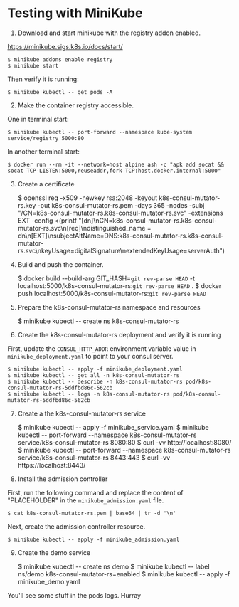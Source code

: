 # Testing with MiniKube

1. Download and start minikube with the registry addon enabled.

https://minikube.sigs.k8s.io/docs/start/

    $ minikube addons enable registry
    $ minikube start

Then verify it is running:

    $ minikube kubectl -- get pods -A

2. Make the container registry accessible.

One in terminal start:

    $ minikube kubectl -- port-forward --namespace kube-system service/registry 5000:80

In another terminal start:

    $ docker run --rm -it --network=host alpine ash -c "apk add socat && socat TCP-LISTEN:5000,reuseaddr,fork TCP:host.docker.internal:5000"

3. Create a certificate

    $ openssl req -x509 -newkey rsa:2048 -keyout k8s-consul-mutator-rs.key -out k8s-consul-mutator-rs.pem -days 365  -nodes -subj "/CN=k8s-consul-mutator-rs.k8s-consul-mutator-rs.svc" -extensions EXT -config <(printf "[dn]\nCN=k8s-consul-mutator-rs.k8s-consul-mutator-rs.svc\n[req]\ndistinguished_name = dn\n[EXT]\nsubjectAltName=DNS:k8s-consul-mutator-rs.k8s-consul-mutator-rs.svc\nkeyUsage=digitalSignature\nextendedKeyUsage=serverAuth")

4. Build and push the container.

    $ docker build --build-arg GIT_HASH=`git rev-parse HEAD` -t localhost:5000/k8s-consul-mutator-rs:`git rev-parse HEAD` .
    $ docker push localhost:5000/k8s-consul-mutator-rs:`git rev-parse HEAD`

5. Prepare the k8s-consul-mutator-rs namespace and resources

    $ minikube kubectl -- create ns k8s-consul-mutator-rs

6. Create the k8s-consul-mutator-rs deployment and verify it is running

First, update the `CONSUL_HTTP_ADDR` environment variable value in `minikube_deployment.yaml` to point to your consul server.

    $ minikube kubectl -- apply -f minikube_deployment.yaml
    $ minikube kubectl -- get all -n k8s-consul-mutator-rs
    $ minikube kubectl -- describe -n k8s-consul-mutator-rs pod/k8s-consul-mutator-rs-5ddfbd86c-562cb
    $ minikube kubectl -- logs -n k8s-consul-mutator-rs pod/k8s-consul-mutator-rs-5ddfbd86c-562cb

7. Create a the k8s-consul-mutator-rs service

    $ minikube kubectl -- apply -f minikube_service.yaml
    $ minikube kubectl -- port-forward --namespace k8s-consul-mutator-rs service/k8s-consul-mutator-rs 8080:80
    $ curl -vv http://localhost:8080/
    $ minikube kubectl -- port-forward --namespace k8s-consul-mutator-rs service/k8s-consul-mutator-rs 8443:443
    $ curl -vv https://localhost:8443/

8. Install the admission controller

First, run the following command and replace the content of "PLACEHOLDER" in the `minikube_admission.yaml` file.

    $ cat k8s-consul-mutator-rs.pem | base64 | tr -d '\n'

Next, create the admission controller resource.

    $ minikube kubectl -- apply -f minikube_admission.yaml

9. Create the demo service

    $ minikube kubectl -- create ns demo
    $ minikube kubectl -- label ns/demo k8s-consul-mutator-rs=enabled
    $ minikube kubectl -- apply -f minikube_demo.yaml

You'll see some stuff in the pods logs. Hurray
